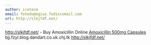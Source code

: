 ```yaml
---
author: iratecm
email: fotodu@egiuz.fodiscomail.com
url: http://slkjfdf.net/
---
```


http://slkjfdf.net/ - Buy Amoxicillin Online <a href="http://slkjfdf.net/">Amoxicillin 500mg Capsules</a> bjj.fzyl.blog.dandart.co.uk.chj.tk http://slkjfdf.net/